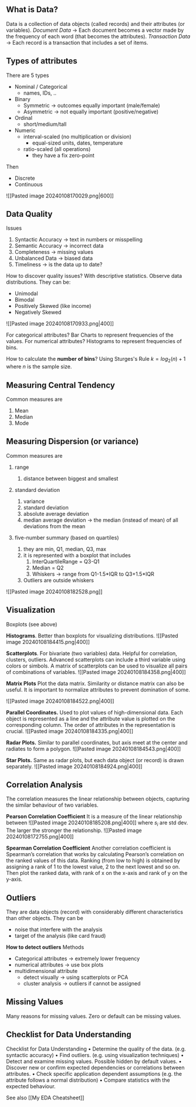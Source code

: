 ## What is Data?
Data is a collection of data objects (called records) and their attributes (or variables).
*Document Data* -> Each document becomes a vector made by the frequency of each word (that becomes the attributes).
*Transaction Data* -> Each record is a transaction that includes a set of items.
## Types of attributes
There are 5 types
- Nominal / Categorical
	- names, IDs, ..
- Binary
	- Symmetric -> outcomes equally important (male/female)
	- Asymmetric -> not equally important (positive/negative)
- Ordinal
	- short/medium/tall
- Numeric
	- interval-scaled (no multiplication or division)
		- equal-sized units, dates, temperature
	- ratio-scaled (all operations)
		- they have a fix zero-point

Then
- Discrete
- Continuous

![[Pasted image 20240108170029.png|600]]

## Data Quality
Issues
1. Syntactic Accuracy -> text in numbers or misspelling
2. Semantic Accuracy -> incorrect data
3. Completeness -> missing values
4. Unbalanced Data -> biased data
5. Timeliness -> is the data up to date?

How to discover quality issues? With descriptive statistics.
Observe data distributions. They can be:
- Unimodal
- Bimodal
- Positively Skewed (like income)
- Negatively Skewed

![[Pasted image 20240108170933.png|400]]

For categorical attributes? Bar Charts to represent frequencies of the values.
For numerical attributes? Histograms to represent frequencies of bins.

How to calculate the **number of bins**?
Using Sturges's Rule $k=log_2(n)+1$ where $n$ is the sample size.

## Measuring Central Tendency
Common measures are
1. Mean
2. Median
3. Mode
## Measuring Dispersion (or variance)
Common measures are

1. range
	1. distance between biggest and smallest

2. standard deviation
	1. variance
	2. standard deviation
	3. absolute average deviation
	4. median average deviation -> the median (instead of mean) of all deviations from the mean

3. five-number summary (based on quartiles)
	1. they are min, Q1, median, Q3, max
	2. it is represented with a boxplot that includes
		1. InterQuartileRange = Q3-Q1
		2. Median = Q2
		3. Whiskers -> range from Q1-1.5\*IQR to Q3+1.5\*IQR
	3. Outliers are outside whiskers

![[Pasted image 20240108182528.png]]

## Visualization

Boxplots
(see above)

**Histograms**.
Better than boxplots for visualizing distributions.
![[Pasted image 20240108184415.png|400]]

**Scatterplots**.
For bivariate (two variables) data. Helpful for correlation, clusters, outliers.
Advanced scatterplots can include a third variable using colors or simbols.
A matrix of scatterplots can be used to visualize all pairs of combinations of variables.
![[Pasted image 20240108184358.png|400]]

**Matrix Plots**
Plot the data matrix. Similarity or distance matrix can also be useful.
It is important to normalize attributes to prevent domination of some.

![[Pasted image 20240108184522.png|400]]

**Parallel Coordinates.**
Used to plot values of high-dimensional data.
Each object is represented as a line and the attribute value is plotted on the corresponding column.
The order of attributes in the representation is crucial.
![[Pasted image 20240108184335.png|400]]

**Radar Plots.**
Similar to parallel coordinates, but axis meet at the center and radiates to form a polygon.
![[Pasted image 20240108184543.png|400]]

**Star Plots.**
Same as radar plots, but each data object (or record) is drawn separately.
![[Pasted image 20240108184924.png|400]]
## Correlation Analysis
The correlation measures the linear relationship between objects, capturing the similar behaviour of two variables.

 **Pearson Correlation Coefficient**
 It is a measure of the linear relationship between 
 ![[Pasted image 20240108185208.png|400]]
where $s_i$ are std dev.
The larger the stronger the relationship.
![[Pasted image 20240108172755.png|400]]

**Spearman Correlation Coefficient**
Another correlation coefficient is Spearman’s correlation that works by calculating Pearson’s correlation on the ranked values of this data. Ranking (from low to high) is obtained by assigning a rank of 1 to the lowest value, 2 to the next lowest and so on. Then plot the ranked data, with rank of x on the x-axis and rank of y on the y-axis.
## Outliers
They are data objects (record) with considerably different characteristics than other objects.
They can be
- noise that interfere with the analysis
- target of the analysis (like card fraud)

**How to detect outliers**
Methods
- Categorical attributes -> extremely lower frequency
- numerical attributes -> use box plots
- multidimensional attribute
	- detect visually -> using scatterplots or PCA
	- cluster analysis -> outliers if cannot be assigned

## Missing Values
Many reasons for missing values.
Zero or default can be missing values.

## Checklist for Data Understanding
Checklist for Data Understanding
• Determine the quality of the data. (e.g. syntactic accuracy)
• Find outliers. (e.g. using visualization techniques) 
• Detect and examine missing values. Possible hidden by default values. 
• Discover new or confirm expected dependencies or correlations between attributes. 
• Check specific application dependent assumptions (e.g. the attribute follows a normal distribution) 
• Compare statistics with the expected behaviour.

See also [[My EDA Cheatsheet]]